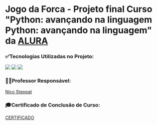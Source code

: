 <h1>Jogo da Forca - Projeto final Curso "Python: avançando na linguagem Python: avançando na linguagem" da <a href="https://cursos.alura.com.br/onboarding/content"> ALURA</a></h1>

<div>
 <h3>✅Tecnologias Utilizadas no Projeto:</h3>
 <img src="https://ziadoua.github.io/m3-Markdown-Badges/badges/Python/python3.svg">
 <img src="https://ziadoua.github.io/m3-Markdown-Badges/badges/Git/git1.svg">
 <img src="https://ziadoua.github.io/m3-Markdown-Badges/badges/VisualStudioCode/visualstudiocode1.svg">
 </div>
 
 <div>
 <h3>🧑‍💻Professor Responsável:</h3>
 <a href="https://github.com/steppat">Nico Steppat</a>
  
  
 <div>
 <h3>🎓Certificado de Conclusão de Curso:</h3>
 <a href=" ">CERTIFICADO</a>
 </div>
